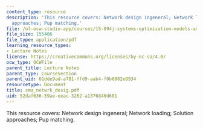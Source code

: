 ```yaml
---
content_type: resource
description: 'This resource covers: Network design ingeneral; Network loading; Solution
  approaches; Pup matching.'
file: /ol-ocw-studio-app/courses/15-094j-systems-optimization-models-and-computation-sma-5223-spring-2004/52daf63659aeeeac3262a1376840d601_sma_netwrk_desig.pdf
file_size: 155406
file_type: application/pdf
learning_resource_types:
- Lecture Notes
license: https://creativecommons.org/licenses/by-nc-sa/4.0/
ocw_type: OCWFile
parent_title: Lecture Notes
parent_type: CourseSection
parent_uid: 61dde9ad-a781-ffd9-aab4-f0b6082e0934
resourcetype: Document
title: sma_netwrk_desig.pdf
uid: 52daf636-59ae-eeac-3262-a1376840d601
---
```

This resource covers: Network design ingeneral; Network loading; Solution approaches; Pup matching.